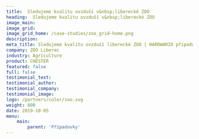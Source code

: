 ```yaml
---
title:  Sledujeme kvalitu ovzduší v&nbsp;liberecké ZOO
heading:  Sledujeme kvalitu ovzduší v&nbsp;liberecké ZOO
image_main: 
image_grid: 
image_grid_home: /case-studies/zoo_grid-home.png
description:
meta_title: Sledujeme kvalitu ovzduší liberecké ZOO | HARDWARIO případová studie
company: ZOO Liberec
industry: Agriculture
product: CHESTER
featured: false
full: false
testimonial_text: 
testimonial_author: 
testimonial_company: 
testimonial_image: 
logo: /partners/color/zoo.svg
weight: 800
date: 2019-10-05
menu:
    main:
        parent: 'Případovky'
---
```

